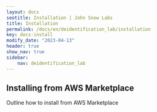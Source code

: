 ```yaml
---
layout: docs
seotitle: Installation | John Snow Labs
title: Installation
permalink: /docs/en/deidentification_lab/installation
key: docs-install
modify_date: "2023-04-13"
header: true
show_nav: true
sidebar:
    nav: deidentification_lab
---
```


<div class="main-docs" markdown="1"><div class="h3-box" markdown="1">

## Installing from AWS Marketplace

<div>
Outline how to install from AWS Marketplace
</div>